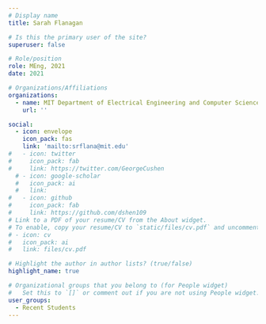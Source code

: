 ```yaml
---
# Display name
title: Sarah Flanagan

# Is this the primary user of the site?
superuser: false

# Role/position
role: MEng, 2021
date: 2021

# Organizations/Affiliations
organizations:
  - name: MIT Department of Electrical Engineering and Computer Science
    url: ''

social:
  - icon: envelope
    icon_pack: fas
    link: 'mailto:srflana@mit.edu'
#   - icon: twitter
#     icon_pack: fab
#     link: https://twitter.com/GeorgeCushen
  # - icon: google-scholar
  #   icon_pack: ai
  #   link:
#   - icon: github
#     icon_pack: fab
#     link: https://github.com/dshen109
# Link to a PDF of your resume/CV from the About widget.
# To enable, copy your resume/CV to `static/files/cv.pdf` and uncomment the lines below.
# - icon: cv
#   icon_pack: ai
#   link: files/cv.pdf

# Highlight the author in author lists? (true/false)
highlight_name: true

# Organizational groups that you belong to (for People widget)
#   Set this to `[]` or comment out if you are not using People widget.
user_groups:
  - Recent Students
---
```

